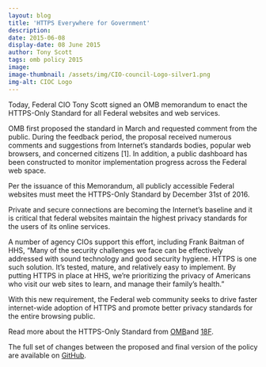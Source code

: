 ```yaml
---
layout: blog
title: 'HTTPS Everywhere for Government'
description:
date: 2015-06-08
display-date: 08 June 2015
author: Tony Scott
tags: omb policy 2015
image:
image-thumbnail: /assets/img/CIO-council-Logo-silver1.png
img-alt: CIOC Logo
---
```

Today, Federal CIO Tony Scott signed an OMB memorandum to enact the HTTPS-Only Standard for all Federal websites and web services.

OMB first proposed the standard in March and requested comment from the public. During the feedback period, the proposal received numerous comments and suggestions from Internet’s standards bodies, popular web browsers, and concerned citizens [1]. In addition, a public dashboard has been constructed to monitor implementation progress across the Federal web space.

Per the issuance of this Memorandum, all publicly accessible Federal websites must meet the HTTPS-Only Standard by December 31st of 2016.

Private and secure connections are becoming the Internet’s baseline and it is critical that federal websites maintain the highest privacy standards for the users of its online services.

A number of agency CIOs support this effort, including Frank Baitman of HHS, “Many of the security challenges we face can be effectively addressed with sound technology and good security hygiene. HTTPS is one such solution. It’s tested, mature, and relatively easy to implement. By putting HTTPS in place at HHS, we’re prioritizing the privacy of Americans who visit our web sites to learn, and manage their family’s health.”

With this new requirement, the Federal web community seeks to drive faster internet-wide adoption of HTTPS and promote better privacy standards for the entire browsing public.

Read more about the HTTPS-Only Standard from [OMB](https://www.whitehouse.gov/blog/2015/06/08/https-everywhere-government)and [18F](https://18f.gsa.gov/2015/06/08/the-us-government-is-moving-to-https-everywhere).

The full set of changes between the proposed and final version of the policy are available on [GitHub](https://github.com/gsa/https/issues).
